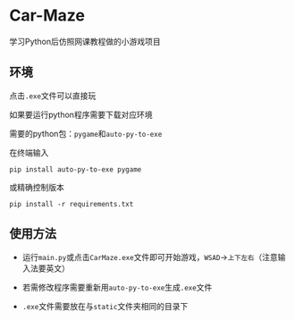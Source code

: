 # Car-Maze

学习Python后仿照网课教程做的小游戏项目

## 环境
点击`.exe`文件可以直接玩

如果要运行python程序需要下载对应环境

需要的python包：`pygame`和`auto-py-to-exe`

在终端输入

    pip install auto-py-to-exe pygame

或精确控制版本

    pip install -r requirements.txt

## 使用方法

* 运行`main.py`或点击`CarMaze.exe`文件即可开始游戏，`WSAD`->`上下左右`（注意输入法要英文）
  
* 若需修改程序需要重新用`auto-py-to-exe`生成`.exe`文件
  
* `.exe`文件需要放在与`static`文件夹相同的目录下

